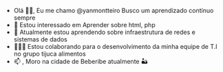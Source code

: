 - Olá 👋🏼, Eu me chamo @yanmontteiro Busco um aprendizado contínuo sempre
- 👀 Estou interessado em Aprender sobre html, php
- 🌱 Atualmente estou aprendendo sobre infraestrutura de redes e sistemas de dados
- 👨🏽‍💻 Estou colaborando para o desenvolvimento da minha equipe de T.I no grupo tijuca alimentos
- 📫 , Moro na cidade de Beberibe atualmente 🏜️

<!---
Yanmonteiiro/Yanmonteiiro is a ✨ special ✨ repository because its `README.md` (this file) appears on your GitHub profile.
You can click the Preview link to take a look at your changes.
--->

